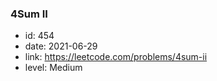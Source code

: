 ### 4Sum II

* id: 454
* date: 2021-06-29
* link: https://leetcode.com/problems/4sum-ii
* level: Medium

